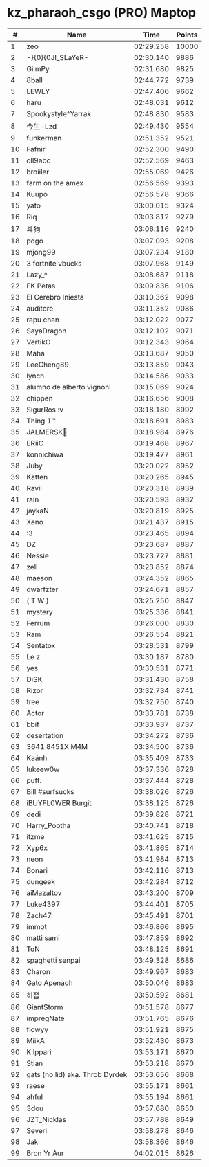 # kz_pharaoh_csgo (PRO) Maptop

|  # | Name | Time | Points |
|-------------- | -------------- | -------------- | -------------- | 
| 1 | zeo | 02:29.258 | 10000 | 
| 2 | -}{0}{0JI_SLaYeR- | 02:30.140 | 9886 | 
| 3 | GiimPy | 02:31.680 | 9825 | 
| 4 | 8ball | 02:44.772 | 9739 | 
| 5 | LEWLY | 02:47.406 | 9662 | 
| 6 | haru | 02:48.031 | 9612 | 
| 7 | Spookystyle^Yarrak | 02:48.830 | 9583 | 
| 8 | 今生-Lzd | 02:49.430 | 9554 | 
| 9 | funkerman | 02:51.352 | 9521 | 
| 10 | Fafnir | 02:52.300 | 9490 | 
| 11 | oll9abc | 02:52.569 | 9463 | 
| 12 | broiiler | 02:55.069 | 9426 | 
| 13 | farm on the amex | 02:56.569 | 9393 | 
| 14 | Kuupo | 02:56.578 | 9366 | 
| 15 | yato | 03:00.015 | 9324 | 
| 16 | Riq | 03:03.812 | 9279 | 
| 17 | 斗狗 | 03:06.116 | 9240 | 
| 18 | pogo | 03:07.093 | 9208 | 
| 19 | mjong99 | 03:07.234 | 9180 | 
| 20 | 3 fortnite vbucks | 03:07.968 | 9149 | 
| 21 | Lazy_^ | 03:08.687 | 9118 | 
| 22 | FK Petas | 03:09.836 | 9106 | 
| 23 | El Cerebro Iniesta | 03:10.362 | 9098 | 
| 24 | auditore | 03:11.352 | 9086 | 
| 25 | rapu chan | 03:12.022 | 9077 | 
| 26 | SayaDragon | 03:12.102 | 9071 | 
| 27 | VertikO | 03:12.343 | 9064 | 
| 28 | Maha | 03:13.687 | 9050 | 
| 29 | LeeCheng89 | 03:13.859 | 9043 | 
| 30 | lynch | 03:14.586 | 9033 | 
| 31 | alumno de alberto vignoni | 03:15.069 | 9024 | 
| 32 | chippen | 03:16.656 | 9008 | 
| 33 | SigurRos :v | 03:18.180 | 8992 | 
| 34 | Thing 1™ | 03:18.691 | 8983 | 
| 35 | JALMERSK👀 | 03:18.984 | 8976 | 
| 36 | ERiiC | 03:19.468 | 8967 | 
| 37 | konnichiwa | 03:19.477 | 8961 | 
| 38 | Juby | 03:20.022 | 8952 | 
| 39 | Katten | 03:20.265 | 8945 | 
| 40 | Ravil | 03:20.318 | 8939 | 
| 41 | rain | 03:20.593 | 8932 | 
| 42 | jaykaN | 03:20.819 | 8925 | 
| 43 | Xeno | 03:21.437 | 8915 | 
| 44 | :3 | 03:23.465 | 8894 | 
| 45 | DZ | 03:23.687 | 8887 | 
| 46 | Nessie | 03:23.727 | 8881 | 
| 47 | zell | 03:23.852 | 8874 | 
| 48 | maeson | 03:24.352 | 8865 | 
| 49 | dwarfzter | 03:24.671 | 8857 | 
| 50 | ( T W ) | 03:25.250 | 8847 | 
| 51 | mystery | 03:25.336 | 8841 | 
| 52 | Ferrum | 03:26.000 | 8830 | 
| 53 | Ram | 03:26.554 | 8821 | 
| 54 | Sentatox | 03:28.531 | 8799 | 
| 55 | Le z | 03:30.187 | 8780 | 
| 56 | yes | 03:30.531 | 8771 | 
| 57 | DiSK | 03:31.430 | 8758 | 
| 58 | Rizor | 03:32.734 | 8741 | 
| 59 | tree | 03:32.750 | 8740 | 
| 60 | Actor | 03:33.781 | 8738 | 
| 61 | b⁧⁧bíf | 03:33.937 | 8737 | 
| 62 | desertation | 03:34.272 | 8736 | 
| 63 | 3641 8451X M4M | 03:34.500 | 8736 | 
| 64 | Kaánh | 03:35.409 | 8733 | 
| 65 | lukeew0w | 03:37.336 | 8728 | 
| 66 | puff. | 03:37.444 | 8728 | 
| 67 | Bill #surfsucks | 03:38.026 | 8726 | 
| 68 | iBUYFL0WER Burgit | 03:38.125 | 8726 | 
| 69 | dedi | 03:39.828 | 8721 | 
| 70 | Harry_Pootha | 03:40.741 | 8718 | 
| 71 | itzme | 03:41.625 | 8715 | 
| 72 | Xyp6x | 03:41.865 | 8714 | 
| 73 | neon | 03:41.984 | 8713 | 
| 74 | Bonari | 03:42.116 | 8713 | 
| 75 | dungeek | 03:42.284 | 8712 | 
| 76 | aiMazaltov | 03:43.200 | 8709 | 
| 77 | Luke4397 | 03:44.401 | 8705 | 
| 78 | Zach47 | 03:45.491 | 8701 | 
| 79 | immot | 03:46.866 | 8695 | 
| 80 | matti sami | 03:47.859 | 8692 | 
| 81 | ToN | 03:48.125 | 8691 | 
| 82 | spaghetti senpai | 03:49.328 | 8686 | 
| 83 | Charon | 03:49.967 | 8683 | 
| 84 | Gato Apenaoh | 03:50.046 | 8683 | 
| 85 | 허접 | 03:50.592 | 8681 | 
| 86 | GiantStorm | 03:51.578 | 8677 | 
| 87 | impregNate | 03:51.765 | 8676 | 
| 88 | flowyy | 03:51.921 | 8675 | 
| 89 | MiikA | 03:52.430 | 8673 | 
| 90 | Kilppari | 03:53.171 | 8670 | 
| 91 | Stian | 03:53.218 | 8670 | 
| 92 | gats (no lid) aka. Throb Dyrdek | 03:53.656 | 8668 | 
| 93 | raese | 03:55.171 | 8661 | 
| 94 | ahful | 03:55.194 | 8661 | 
| 95 | 3dou | 03:57.680 | 8650 | 
| 96 | JZT_Nicklas | 03:57.788 | 8649 | 
| 97 | Severi | 03:58.278 | 8646 | 
| 98 | Jak | 03:58.366 | 8646 | 
| 99 | Bron Yr Aur | 04:02.015 | 8626 | 


